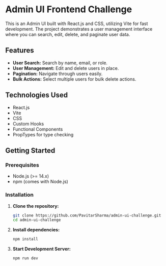 # Admin UI Frontend Challenge

This is an Admin UI built with React.js and CSS, utilizing Vite for fast development. The project demonstrates a user management interface where you can search, edit, delete, and paginate user data.

## Features

- **User Search:** Search by name, email, or role.
- **User Management:** Edit and delete users in place.
- **Pagination:** Navigate through users easily.
- **Bulk Actions:** Select multiple users for bulk delete actions.

## Technologies Used

- React.js
- Vite
- CSS
- Custom Hooks
- Functional Components
- PropTypes for type checking

## Getting Started

### Prerequisites

- Node.js (>= 14.x)
- npm (comes with Node.js)

### Installation

1. **Clone the repository:**
   ```bash
   git clone https://github.com/PavitarSharma/admin-ui-challenge.git
   cd admin-ui-challenge
   ```

2. **Install dependencies:**
   ```bash
   npm install
   ```

3. **Start Development Server:**
   ```bash
   npm run dev
   ```
